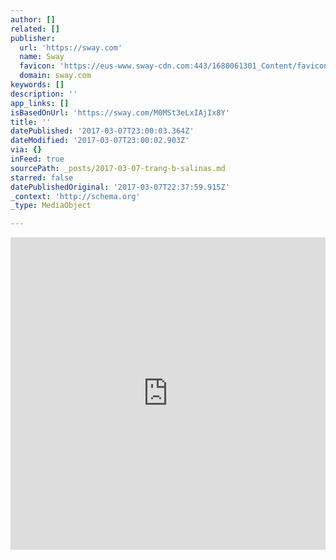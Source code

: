 ```yaml
---
author: []
related: []
publisher:
  url: 'https://sway.com'
  name: Sway
  favicon: 'https://eus-www.sway-cdn.com:443/1680061301_Content/favicon.ico'
  domain: sway.com
keywords: []
description: ''
app_links: []
isBasedOnUrl: 'https://sway.com/M0MSt3eLxIAjIx8Y'
title: ''
datePublished: '2017-03-07T23:00:03.364Z'
dateModified: '2017-03-07T23:00:02.903Z'
via: {}
inFeed: true
sourcePath: _posts/2017-03-07-trang-b-salinas.md
starred: false
datePublishedOriginal: '2017-03-07T22:37:59.915Z'
_context: 'http://schema.org'
_type: MediaObject

---
```

<iframe width="760px" height="500px" src="https://sway.com/s/M0MSt3eLxIAjIx8Y/embed" frameborder="0" marginwidth="0" marginheight="0" scrolling="no" style="border: none; max-width:100%; max-height:100vh" allowfullscreen webkitallowfullscreen mozallowfullscreen msallowfullscreen></iframe>